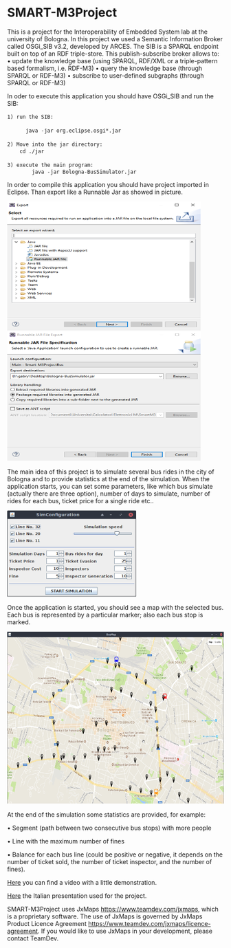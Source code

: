 # SMART-M3Project
This is a project for the Interoperability of Embedded System lab at the university of Bologna.
In this project we used a Semantic Information Broker called OSGi_SIB v3.2, developed by ARCES.
The SIB is a SPARQL endpoint built on top of an RDF triple-store.  This publish-subscribe broker allows to:
• update the knowledge base (using SPARQL, RDF/XML or a triple-pattern based formalism, i.e.  RDF-M3)
• query the knowledge base (through SPARQL or RDF-M3)
• subscribe to user-defined subgraphs (through SPARQL or RDF-M3)

In oder to execute this application you should have OSGi_SIB and run the SIB:

    1) run the SIB:
    
          java -jar org.eclipse.osgi*.jar
     
    2) Move into the jar directory:
        cd ./jar 
    
    3) execute the main program:
            java -jar Bologna-BusSimulator.jar
            
In order to compile this application you should have project imported in Eclipse.
Than export like a Runnable Jar as showed in picture.

<img src="export1.png" width="450" height="300"> <img src="export2.png" width="450" height="300">
    

The main idea of this project is to simulate several bus rides in the city of Bologna and to provide statistics at the end of the simulation. When the application starts, you can set some parameters, like which bus simulate (actually there are three option), number of days to simulate, number of rides for each bus, ticket price for a single ride etc..

<img src="start.png" width="300" height="200">

Once the application is started, you should see a map with the selected bus. Each bus is represented by a particular marker; also each bus stop is marked.


<img src="buses.png" width="600" height="400">

At the end of the simulation some statistics are provided, for example:

• Segment (path between two consecutive bus stops) with more people

• Line with the maximum number of fines

• Balance for each bus line (could be positive or negative, it depends on the number of ticket sold, the number of ticket inspector, and the number of fines).

[Here](videoExample.mkv) you can find a video with a little demonstration.

[Here](interoperability-embedded-systems.pdf) the Italian presentation used for the project.

SMART-M3Project uses JxMaps https://www.teamdev.com/jxmaps, which is a proprietary software. The use of JxMaps is governed by JxMaps Product Licence Agreement https://www.teamdev.com/jxmaps/licence-agreement. If you would like to use JxMaps in your development, please contact TeamDev.


